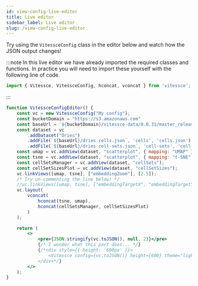 ```yaml
---
id: view-config-live-editor
title: Live editor
sidebar_label: Live editor
slug: /view-config-live-editor
---
```


Try using the `VitessceConfig` class in the editor below and watch how the JSON output changes!

:::note
In this live editor we have already imported the required classes and functions. In practice you will need to import these yourself with the following line of code.

```js
import { Vitessce, VitessceConfig, hconcat, vconcat } from 'vitessce';
```
:::

```jsx live
function VitessceConfigEditor() {
    const vc = new VitessceConfig("My config");
    const bucketDomain = "https://s3.amazonaws.com"
    const baseUrl = `${bucketDomain}/vitessce-data/0.0.31/master_release/dries`;
    const dataset = vc
        .addDataset("Dries")
        .addFile(`${baseUrl}/dries.cells.json`, 'cells', 'cells.json')
        .addFile(`${baseUrl}/dries.cell-sets.json`, 'cell-sets', 'cell-sets.json');
    const umap = vc.addView(dataset, "scatterplot", { mapping: "UMAP" });
    const tsne = vc.addView(dataset, "scatterplot", { mapping: "t-SNE" });
    const cellSetsManager = vc.addView(dataset, "cellSets");
    const cellSetSizesPlot = vc.addView(dataset, "cellSetSizes");
    vc.linkViews([umap, tsne], ["embeddingZoom"], [2.5]);
    /* Try un-commenting the line below! */
    //vc.linkViews([umap, tsne], ["embeddingTargetX", "embeddingTargetY"], [0, 0]);
    vc.layout(
        vconcat(
            hconcat(tsne, umap),
            hconcat(cellSetsManager, cellSetSizesPlot)
        )
    );

    return (
        <>
            <pre>{JSON.stringify(vc.toJSON(), null, 2)}</pre>
            {/* I wonder what this part does... */}
            {/*<div style={{ height: '600px' }}>
                <Vitessce config={vc.toJSON()} height={600} theme="light" />
            </div>*/}
        </>
    );
}
```
